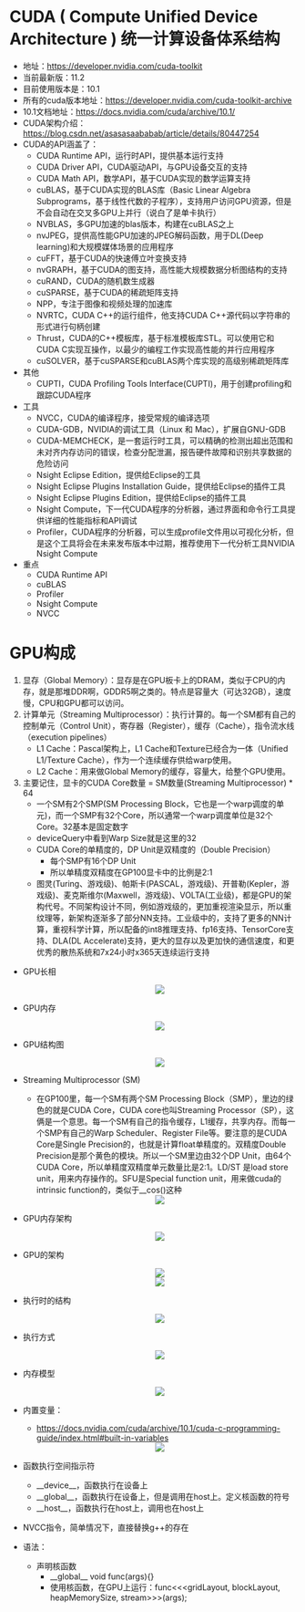 # CUDA ( Compute Unified Device Architecture ) 统一计算设备体系结构
* 地址：https://developer.nvidia.com/cuda-toolkit
* 当前最新版：11.2
* 目前使用版本是：10.1
* 所有的cuda版本地址：https://developer.nvidia.com/cuda-toolkit-archive
* 10.1文档地址：https://docs.nvidia.com/cuda/archive/10.1/
* CUDA架构介绍：https://blog.csdn.net/asasasaababab/article/details/80447254
* CUDA的API涵盖了：
    - CUDA Runtime API，运行时API，提供基本运行支持
    - CUDA Driver API，CUDA驱动API，与GPU设备交互的支持
    - CUDA Math API，数学API，基于CUDA实现的数学运算支持
    - cuBLAS，基于CUDA实现的BLAS库（Basic Linear Algebra Subprograms，基于线性代数的子程序），支持用户访问GPU资源，但是不会自动在交叉多GPU上并行（说白了是单卡执行）
    - NVBLAS，多GPU加速的blas版本，构建在cuBLAS之上
    - nvJPEG，提供高性能GPU加速的JPEG解码函数，用于DL(Deep learning)和大规模媒体场景的应用程序
    - cuFFT，基于CUDA的快速傅立叶变换支持
    - nvGRAPH，基于CUDA的图支持，高性能大规模数据分析图结构的支持
    - cuRAND，CUDA的随机数生成器
    - cuSPARSE，基于CUDA的稀疏矩阵支持
    - NPP，专注于图像和视频处理的加速库
    - NVRTC，CUDA C++的运行组件，他支持CUDA C++源代码以字符串的形式进行句柄创建
    - Thrust，CUDA的C++模板库，基于标准模板库STL。可以使用它和CUDA C实现互操作，以最少的编程工作实现高性能的并行应用程序
    - cuSOLVER，基于cuSPARSE和cuBLAS两个库实现的高级别稀疏矩阵库
* 其他
    - CUPTI，CUDA Profiling Tools Interface(CUPTI)，用于创建profiling和跟踪CUDA程序
* 工具
    - NVCC，CUDA的编译程序，接受常规的编译选项
    - CUDA-GDB，NVIDIA的调试工具（Linux 和 Mac），扩展自GNU-GDB
    - CUDA-MEMCHECK，是一套运行时工具，可以精确的检测出超出范围和未对齐内存访问的错误，检查分配泄漏，报告硬件故障和识别共享数据的危险访问
    - Nsight Eclipse Edition，提供给Eclipse的工具
    - Nsight Eclipse Plugins Installation Guide，提供给Eclipse的插件工具
    - Nsight Eclipse Plugins Edition，提供给Eclipse的插件工具
    - Nsight Compute，下一代CUDA程序的分析器，通过界面和命令行工具提供详细的性能指标和API调试
    - Profiler，CUDA程序的分析器，可以生成profile文件用以可视化分析，但是这个工具将会在未来发布版本中过期，推荐使用下一代分析工具NVIDIA Nsight Compute
* 重点
    - CUDA Runtime API
    - cuBLAS
    - Profiler
    - Nsight Compute
    - NVCC

# GPU构成
1. 显存（Global Memory）：显存是在GPU板卡上的DRAM，类似于CPU的内存，就是那堆DDR啊，GDDR5啊之类的。特点是容量大（可达32GB），速度慢，CPU和GPU都可以访问。
2. 计算单元（Streaming Multiprocessor）：执行计算的。每一个SM都有自己的控制单元（Control Unit），寄存器（Register），缓存（Cache），指令流水线（execution pipelines）
    - L1 Cache：Pascal架构上，L1 Cache和Texture已经合为一体（Unified L1/Texture Cache），作为一个连续缓存供给warp使用。
    - L2 Cache：用来做Global Memory的缓存，容量大，给整个GPU使用。
3. 主要记住，显卡的CUDA Core数量 = SM数量(Streaming Multiprocessor) * 64
    - 一个SM有2个SMP(SM Processing Block，它也是一个warp调度的单元)，而一个SMP有32个Core，所以通常一个warp调度单位是32个Core。32基本是固定数字
    - deviceQuery中看到Warp Size就是这里的32
    - CUDA Core的单精度的，DP Unit是双精度的（Double Precision）
        - 每个SMP有16个DP Unit
        - 所以单精度双精度在GP100显卡中的比例是2:1
    - 图灵(Turing、游戏级)、帕斯卡(PASCAL，游戏级)、开普勒(Kepler，游戏级)、麦克斯维尔(Maxwell，游戏级)、VOLTA(工业级)，都是GPU的架构代号。不同架构设计不同，例如游戏级的，更加重视渲染显示，所以重纹理等，新架构逐渐多了部分NN支持。工业级中的，支持了更多的NN计算，重视科学计算，所以配备的int8推理支持、fp16支持、TensorCore支持、DLA(DL Accelerate)支持，更大的显存以及更加快的通信速度，和更优秀的散热系统和7x24小时x365天连续运行支持

* GPU长相
    <div style="text-align: center">
        <img src="hardware.jpg" />
    </div>

* GPU内存
    <div style="text-align: center">
        <img src="global_memory.jpg" />
    </div>


* GPU结构图
    <div style="text-align: center">
        <img src="layout.png" />
    </div>

* Streaming Multiprocessor (SM)
    * 在GP100里，每一个SM有两个SM Processing Block（SMP），里边的绿色的就是CUDA Core，CUDA core也叫Streaming Processor（SP），这俩是一个意思。每一个SM有自己的指令缓存，L1缓存，共享内存。而每一个SMP有自己的Warp Scheduler、Register File等。要注意的是CUDA Core是Single Precision的，也就是计算float单精度的。双精度Double Precision是那个黄色的模块。所以一个SM里边由32个DP Unit，由64个CUDA Core，所以单精度双精度单元数量比是2:1。LD/ST 是load store unit，用来内存操作的。SFU是Special function unit，用来做cuda的intrinsic function的，类似于__cos()这种
    <div style="text-align: center">
        <img src="sm.png" />
    </div>


* GPU内存架构
    <div style="text-align: center">
        <img src="memory_struct.png" />
    </div>


* GPU的架构
    <div style="text-align: center">
        <img src="gpu-devotes-more-transistors-to-data-processing.png" />
    </div>

    <div style="text-align: center">
        <img src="gpu-computing-applications.png" />
    </div>

* 执行时的结构
    <div style="text-align: center">    
        <img src="memory-hierarchy.png" />
    </div>

* 执行方式
    <div style="text-align: center">
        <img src="heterogeneous-programming.png" />
    </div>

* 内存模型
    <div style="text-align: center">
        <img src="memory_layout.png" />
    </div>

* 内置变量：
    - https://docs.nvidia.com/cuda/archive/10.1/cuda-c-programming-guide/index.html#built-in-variables
    <div style="text-align: center">
        <img src="built-in.png" />
    </div>

* 函数执行空间指示符
    - \_\_device\_\_，函数执行在设备上
    - \_\_global\_\_，函数执行在设备上，但是调用在host上。定义核函数的符号
    - \_\_host\_\_，函数执行在host上，调用也在host上

* NVCC指令，简单情况下，直接替换g++的存在
* 语法：
    - 声明核函数
        - \_\_global\_\_ void func(args){}
        - 使用核函数，在GPU上运行：func<<<gridLayout, blockLayout, heapMemorySize, stream>>>(args);

